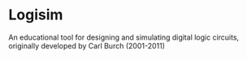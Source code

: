 Logisim
=======
An educational tool for designing and simulating digital logic circuits, originally developed by Carl Burch (2001-2011)
